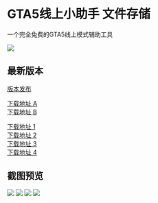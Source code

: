 # GTA5线上小助手 文件存储

一个完全免费的GTA5线上模式辅助工具

<img src="https://p6-tt.byteimg.com/origin/pgc-image/2b10b4cbcaf24b69816d04e2ea71fb5c.png"/>

## 最新版本

[版本发布](https://github.com/CrazyZhang666/GTA5OnlineTools/releases)  

[下载地址 A](https://github.com/CrazyZhang666/GTA5OnlineTools/releases/download/update/GTA5onlineTools.exe)  
[下载地址 B](https://raw.githubusercontent.com/CrazyZhang666/GTA5OnlineTools/master/Server/GTA5onlineTools.exe) 

[下载地址 1](https://git.yumenaka.net/https://github.com/CrazyZhang666/GTA5OnlineTools/releases/download/update/GTA5OnlineTools.exe)  
[下载地址 2](https://download.fastgit.org/CrazyZhang666/GTA5OnlineTools/releases/download/update/GTA5OnlineTools.exe)  
[下载地址 3](https://ghproxy.com/https://github.com/CrazyZhang666/GTA5OnlineTools/releases/download/update/GTA5OnlineTools.exe)  
[下载地址 4](https://pd.zwc365.com/seturl/https://github.com/CrazyZhang666/GTA5OnlineTools/releases/download/update/GTA5OnlineTools.exe)  

## 截图预览

<img src="https://p5-tt.byteimg.com/origin/pgc-image/a87bc4e23172449ebf81c0283cab3523.png"/>
<img src="https://p26-tt.byteimg.com/origin/pgc-image/a05050ac0c6c405d9814b297b79d59b0.png"/>
<img src="https://p6-tt.byteimg.com/origin/pgc-image/e933ea9069e340db98ff2e1989ac4713.png"/>
<img src="https://p6-tt.byteimg.com/origin/pgc-image/19dc0e353b674087b68228f5ec8fcca5.png"/>
